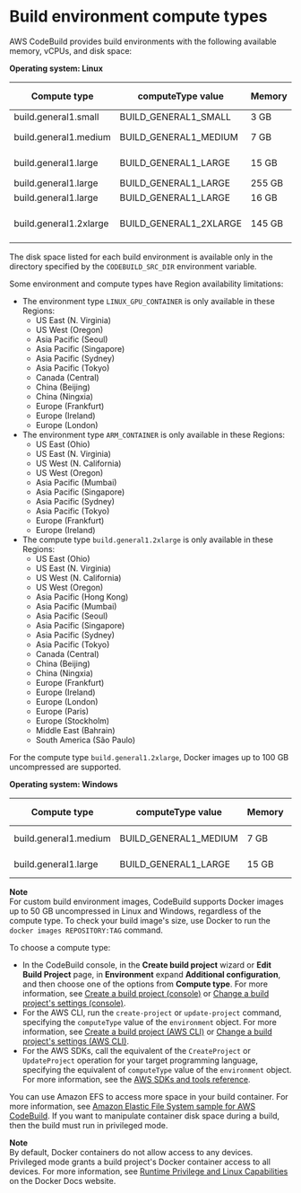 # Build environment compute types<a name="build-env-ref-compute-types"></a>

AWS CodeBuild provides build environments with the following available memory, vCPUs, and disk space:


**Operating system: Linux**  

| Compute type | computeType value | Memory | vCPUs | Disk space | Environment type | 
| --- | --- | --- | --- | --- | --- | 
| build\.general1\.small | BUILD\_GENERAL1\_SMALL | 3 GB | 2 | 64 GB | LINUX\_CONTAINER | 
| build\.general1\.medium | BUILD\_GENERAL1\_MEDIUM | 7 GB | 4 | 128 GB | LINUX\_CONTAINER | 
| build\.general1\.large | BUILD\_GENERAL1\_LARGE | 15 GB | 8 | 128 GB | LINUX\_CONTAINER | 
| build\.general1\.large | BUILD\_GENERAL1\_LARGE | 255 GB | 32 | 50 GB | LINUX\_GPU\_CONTAINER | 
| build\.general1\.large | BUILD\_GENERAL1\_LARGE | 16 GB | 8 | 50 GB | ARM\_CONTAINER | 
| build\.general1\.2xlarge | BUILD\_GENERAL1\_2XLARGE | 145 GB | 72 | 824 GB \(SSD\) | LINUX\_CONTAINER | 

The disk space listed for each build environment is available only in the directory specified by the `CODEBUILD_SRC_DIR` environment variable\.

Some environment and compute types have Region availability limitations: 
+ The environment type `LINUX_GPU_CONTAINER` is only available in these Regions:
  + US East \(N\. Virginia\)
  + US West \(Oregon\)
  + Asia Pacific \(Seoul\)
  + Asia Pacific \(Singapore\)
  + Asia Pacific \(Sydney\)
  + Asia Pacific \(Tokyo\)
  + Canada \(Central\)
  + China \(Beijing\)
  + China \(Ningxia\)
  + Europe \(Frankfurt\)
  + Europe \(Ireland\)
  + Europe \(London\)
+ The environment type `ARM_CONTAINER` is only available in these Regions:
  + US East \(Ohio\)
  + US East \(N\. Virginia\)
  + US West \(N\. California\)
  + US West \(Oregon\)
  + Asia Pacific \(Mumbai\)
  + Asia Pacific \(Singapore\)
  + Asia Pacific \(Sydney\)
  + Asia Pacific \(Tokyo\)
  + Europe \(Frankfurt\)
  + Europe \(Ireland\)
+ The compute type `build.general1.2xlarge` is only available in these Regions:
  + US East \(Ohio\)
  + US East \(N\. Virginia\)
  + US West \(N\. California\)
  + US West \(Oregon\)
  + Asia Pacific \(Hong Kong\)
  + Asia Pacific \(Mumbai\)
  + Asia Pacific \(Seoul\)
  + Asia Pacific \(Singapore\)
  + Asia Pacific \(Sydney\)
  + Asia Pacific \(Tokyo\)
  + Canada \(Central\)
  + China \(Beijing\)
  + China \(Ningxia\)
  + Europe \(Frankfurt\)
  + Europe \(Ireland\)
  + Europe \(London\)
  + Europe \(Paris\)
  + Europe \(Stockholm\)
  + Middle East \(Bahrain\)
  + South America \(São Paulo\)

For the compute type `build.general1.2xlarge`, Docker images up to 100 GB uncompressed are supported\.


**Operating system: Windows**  

| Compute type | computeType value | Memory | vCPUs | Disk space | Environment type | 
| --- | --- | --- | --- | --- | --- | 
| build\.general1\.medium | BUILD\_GENERAL1\_MEDIUM | 7 GB | 4 | 128 GB |  WINDOWS\_SERVER\_2019\_CONTAINER  | 
| build\.general1\.large | BUILD\_GENERAL1\_LARGE | 15 GB | 8 | 128 GB |  WINDOWS\_SERVER\_2019\_CONTAINER  | 

**Note**  
For custom build environment images, CodeBuild supports Docker images up to 50 GB uncompressed in Linux and Windows, regardless of the compute type\. To check your build image's size, use Docker to run the `docker images REPOSITORY:TAG` command\.

To choose a compute type:
+ In the CodeBuild console, in the **Create build project** wizard or **Edit Build Project** page, in **Environment** expand **Additional configuration**, and then choose one of the options from **Compute type**\. For more information, see [Create a build project \(console\)](create-project-console.md) or [Change a build project's settings \(console\)](change-project-console.md)\.
+ For the AWS CLI, run the `create-project` or `update-project` command, specifying the `computeType` value of the `environment` object\. For more information, see [Create a build project \(AWS CLI\)](create-project-cli.md) or [Change a build project's settings \(AWS CLI\)](change-project-cli.md)\.
+ For the AWS SDKs, call the equivalent of the `CreateProject` or `UpdateProject` operation for your target programming language, specifying the equivalent of `computeType` value of the `environment` object\. For more information, see the [AWS SDKs and tools reference](sdk-ref.md)\.

You can use Amazon EFS to access more space in your build container\. For more information, see [Amazon Elastic File System sample for AWS CodeBuild](sample-efs.md)\. If you want to manipulate container disk space during a build, then the build must run in privileged mode\.

**Note**  
By default, Docker containers do not allow access to any devices\. Privileged mode grants a build project's Docker container access to all devices\. For more information, see [Runtime Privilege and Linux Capabilities](https://docs.docker.com/engine/reference/run/#runtime-privilege-and-linux-capabilities) on the Docker Docs website\.